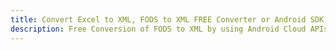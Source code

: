---title: Convert Excel to XML, FODS to XML FREE Converter or Android SDKdescription: Free Conversion of FODS to XML by using Android Cloud APIs & SDKs. Also Create, Edit & Render Microsoft Excel, CSV and SpreadsheetML worksheets or spreadsheet in the Cloud.---